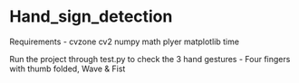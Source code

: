 # Hand_sign_detection

Requirements - cvzone
               cv2
               numpy
               math
               plyer
               matplotlib
               time

               
Run the project through test.py to check the 3 hand gestures - Four fingers with thumb folded, Wave & Fist
